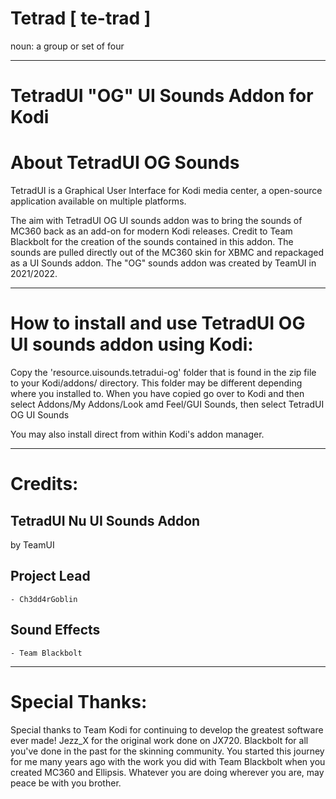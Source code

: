 # Tetrad [ te-trad ]
noun: a group or set of four

------------------------------------------------------------------------
TetradUI "OG" UI Sounds Addon for Kodi
=====================================

About TetradUI OG Sounds
==============

TetradUI is a Graphical User Interface for Kodi media center, a open-source application available on multiple platforms.

The aim with TetradUI OG UI sounds addon was to bring the sounds of MC360 back as an add-on for modern Kodi releases. Credit to Team Blackbolt for the creation of the sounds contained in this addon.
The sounds are pulled directly out of the MC360 skin for XBMC and repackaged as a UI Sounds addon. The "OG" sounds addon was created by TeamUI in 2021/2022.

------------------------------------------------------------------------
How to install and use TetradUI OG UI sounds addon using Kodi:
====================================

Copy the 'resource.uisounds.tetradui-og' folder that is found in the zip file to your Kodi/addons/ directory.
This folder may be different depending where you installed to. When you have copied go over to Kodi and then select Addons/My Addons/Look amd Feel/GUI Sounds, then select TetradUI OG UI Sounds 

You may also install direct from within Kodi's addon manager.

--------
Credits:
========

TetradUI Nu UI Sounds Addon
-----------------------
by TeamUI


Project Lead
-----------------------
    - Ch3dd4rGoblin

Sound Effects
-----------------------
    - Team Blackbolt

------------------
Special Thanks:
==================

Special thanks to Team Kodi for continuing to develop the greatest software ever made! Jezz_X for the original work done on JX720. 
Blackbolt for all you've done in the past for the skinning community. You started this journey for me many years ago 
with the work you did with Team Blackbolt when you created MC360 and Ellipsis. Whatever you are doing wherever you are, may peace be with you brother.

